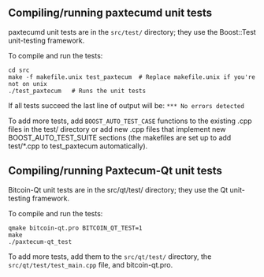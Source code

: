 Compiling/running paxtecumd unit tests
------------------------------------

paxtecumd unit tests are in the `src/test/` directory; they
use the Boost::Test unit-testing framework.

To compile and run the tests:

	cd src
	make -f makefile.unix test_paxtecum  # Replace makefile.unix if you're not on unix
	./test_paxtecum   # Runs the unit tests

If all tests succeed the last line of output will be:
`*** No errors detected`

To add more tests, add `BOOST_AUTO_TEST_CASE` functions to the existing
.cpp files in the test/ directory or add new .cpp files that
implement new BOOST_AUTO_TEST_SUITE sections (the makefiles are
set up to add test/*.cpp to test_paxtecum automatically).


Compiling/running Paxtecum-Qt unit tests
---------------------------------------

Bitcoin-Qt unit tests are in the src/qt/test/ directory; they
use the Qt unit-testing framework.

To compile and run the tests:

	qmake bitcoin-qt.pro BITCOIN_QT_TEST=1
	make
	./paxtecum-qt_test

To add more tests, add them to the `src/qt/test/` directory,
the `src/qt/test/test_main.cpp` file, and bitcoin-qt.pro.
